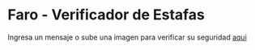 # Faro - Verificador de Estafas

Ingresa un mensaje o sube una imagen para verificar su seguridad [aqui](https://faro-swart.vercel.app/)